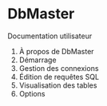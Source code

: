 DbMaster
========

Documentation utilisateur

1. À propos de DbMaster
2. Démarrage
3. Gestion des connexions
4. Édition de requêtes SQL
5. Visualisation des tables
6. Options
